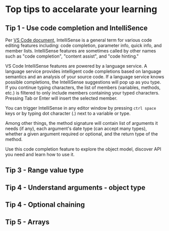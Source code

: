 # Top tips to accelarate your learning 

## Tip 1 - Use code completion and IntelliSence  

Per [VS Code document](), IntelliSense is a general term for various code editing features including: code completion, parameter info, quick info, and member lists. IntelliSense features are sometimes called by other names such as "code completion", "content assist", and "code hinting."

VS Code IntelliSense features are powered by a language service. A language service provides intelligent code completions based on language semantics and an analysis of your source code. If a language service knows possible completions, the IntelliSense suggestions will pop up as you type. If you continue typing characters, the list of members (variables, methods, etc.) is filtered to only include members containing your typed characters. Pressing Tab or Enter will insert the selected member.

You can trigger IntelliSense in any editor window by pressing `ctrl space` keys or by typing dot character (.) next to a variable or type. 

Among other things, the method signature will contain list of arguments it needs (if any), each argument's date type (can accept many types), whether a given argument required or optional, and the return type of the method. 

Use this code completion feature to explore the object model, discover API you need and learn how to use it. 

## Tip 3 - Range value type

## Tip 4 - Understand arguments - object type

## Tip 4 - Optional chaining 

## Tip 5 - Arrays 


